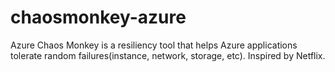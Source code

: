 # chaosmonkey-azure
Azure Chaos Monkey is a resiliency tool that helps Azure applications tolerate random failures(instance, network, storage, etc).
Inspired by Netflix.
